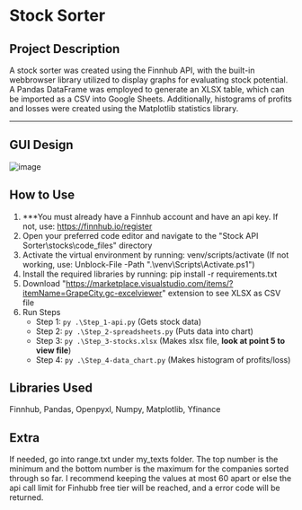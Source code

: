 # Stock Sorter

## Project Description

A stock sorter was created using the Finnhub API, with the built-in webbrowser library utilized to display graphs for evaluating stock potential. A Pandas DataFrame was employed to generate an XLSX table, which can be imported as a CSV into Google Sheets. Additionally, histograms of profits and losses were created using the Matplotlib statistics library.

***    

## GUI Design

![image](https://github.com/user-attachments/assets/64b0abee-f3e1-4b08-888d-e7563b69b555)


## How to Use

1. ***You must already have a Finnhub account and have an api key. If not, use: https://finnhub.io/register
2. Open your preferred code editor and navigate to the "Stock API Sorter\stocks\code_files" directory
3. Activate the virtual environment by running: venv/scripts/activate (If not working, use: Unblock-File -Path ".\venv\Scripts\Activate.ps1")
4. Install the required libraries by running: pip install -r requirements.txt
5. Download "https://marketplace.visualstudio.com/items/?itemName=GrapeCity.gc-excelviewer" extension to see XLSX as CSV file
6. Run Steps  
   - Step 1: `py .\Step_1-api.py` (Gets stock data)  
   - Step 2: `py .\Step_2-spreadsheets.py` (Puts data into chart)  
   - Step 3: `py .\Step_3-stocks.xlsx` (Makes xlsx file, **look at point 5 to view file**)  
   - Step 4: `py .\Step_4-data_chart.py` (Makes histogram of profits/loss)

## Libraries Used

Finnhub, Pandas, Openpyxl, Numpy, Matplotlib, Yfinance

## Extra

If needed, go into range.txt under my_texts folder. The top number is the minimum and the bottom number is the maximum for the companies sorted through so far. I recommend keeping the values at most 60 apart or else the api call limit for Finhubb free tier will be reached, and a error code will be returned. 
